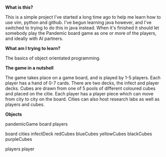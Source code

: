**What is this?**

This is a simple project I've started a long time ago to help me learn how to use vim, python and github. I've begun learning java however, and I've switched to trying to do this in java instead. When it's finished it should let somebody play the Pandemic board game as one or more of the players, and ideally with AI partners.

**What am I trying to learn?**

The basics of object orientated programming.

**The game in a nutshell**

The game takes place on a game board, and is played by 1-5 players. Each player has a hand of 0-7 cards. There are two decks, the infect and player decks. Cubes are drawn from one of 5 pools of different coloured cubes and placed on the citie. Each player has a player piece which can move from city to city on the board. Cities can also host research labs as well as players and cubes.

**Objects**

pandemicGame
  board
  players

board
  cities
  infectDeck
  redCubes
  blueCubes
  yellowCubes
  blackCubes
  purpleCubes

players
  player

